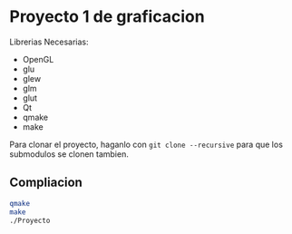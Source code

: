 # Proyecto 1 de graficacion

Librerias Necesarias:

* OpenGL
* glu
* glew
* glm
* glut
* Qt
* qmake
* make

Para clonar el proyecto, haganlo con `git clone --recursive` para que los submodulos se clonen tambien.

## Compliacion

```sh
qmake
make
./Proyecto
```
